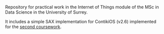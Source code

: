 Repository for practical work in the Internet of Things module of the MSc in Data Science in the University of Surrey.

It includes a simple SAX implementation for ContikiOS (v2.6) implemented for the [second coursework](https://github.com/v-bonilla/uos-ds-iot/blob/master/aggregation/aggregation_v6.c).
